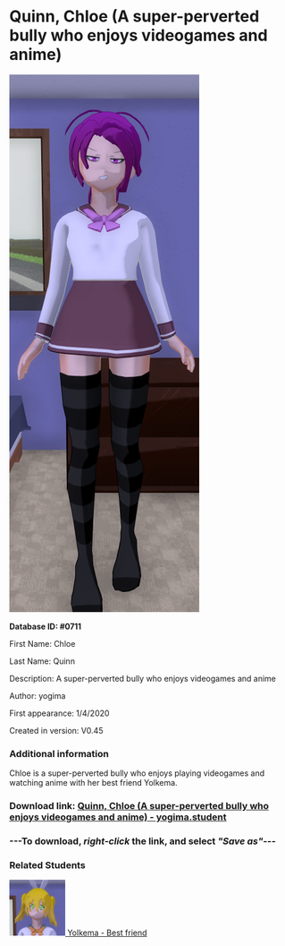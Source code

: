 # Quinn, Chloe (A super-perverted bully who enjoys videogames and anime)

<img src="../../Files/Images/Quinn, Chloe (A super-perverted bully who enjoys videogames and anime).png" title="Quinn, Chloe (A super-perverted bully who enjoys videogames and anime) - yogima">

**Database ID: #0711**

First Name: Chloe

Last Name: Quinn

Description: A super-perverted bully who enjoys videogames and anime

Author: yogima

First appearance: 1/4/2020

Created in version: V0.45

### Additional information

Chloe is a super-perverted bully who enjoys playing videogames and watching anime with her best friend Yolkema.

### Download link: <a href="https://raw.githubusercontent.com/Arbiter1223/Daigaku-Gurashi-Custom-Students/master/Files/Student%20Files/Quinn%2C%20Chloe%20(A%20super-perverted%20bully%20who%20enjoys%20videogames%20and%20anime)%20-%20yogima.student">Quinn, Chloe (A super-perverted bully who enjoys videogames and anime) - yogima.student</a>

### ---**To download, _right-click_ the link, and select _"Save as"_**---

### Related Students

<a href="Omuretsu, Yolkema (A bright and cheerful dandere girl).md"><img src="../../Files/Thumbs/Omuretsu, Yolkema (A bright and cheerful dandere girl).png" height="100" width="100" title="Omuretsu, Yolkema (A bright and cheerful dandere girl) - yogima, V1.00"></a><a href="Omuretsu, Yolkema (A bright and cheerful dandere girl).md"> Yolkema - Best friend</a>

